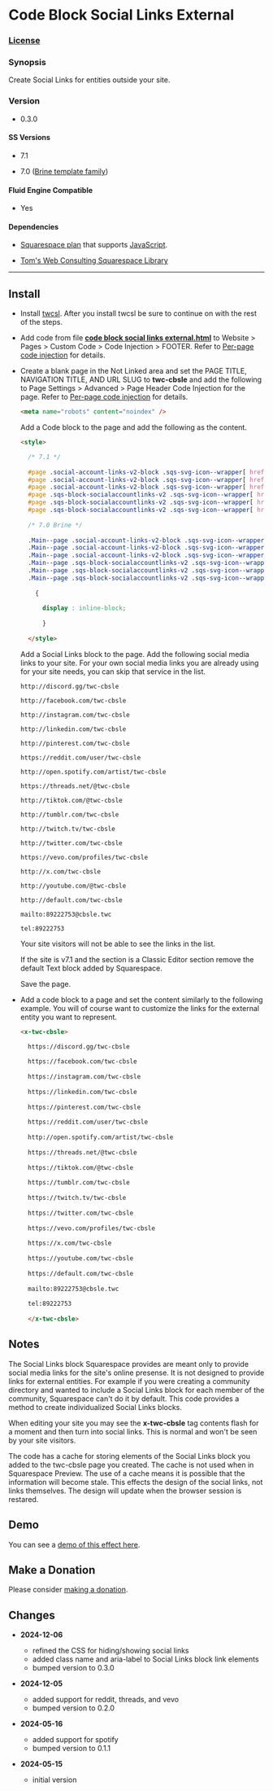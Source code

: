# Code Block Social Links External

### [License][1]

### Synopsis

Create Social Links for entities outside your site.

### Version

  * 0.3.0

#### SS Versions

  * 7.1
  
  * 7.0 ([Brine template family][2])

#### Fluid Engine Compatible

  * Yes

#### Dependencies

  * [Squarespace plan][3] that supports [JavaScript][4].
  
  * [Tom's Web Consulting Squarespace Library][5]

---

## Install

* Install [twcsl][6]. After you install twcsl be sure to continue on with the
  rest of the steps.
  
* Add code from file **[code block social links external.html][7]** to Website >
  Pages > Custom Code > Code Injection > FOOTER. Refer to [Per-page code
  injection][9] for details.
  
* Create a blank page in the Not Linked area and set the PAGE TITLE, NAVIGATION
  TITLE, AND URL SLUG to **twc-cbsle** and add the following to Page Settings >
  Advanced > Page Header Code Injection for the page. Refer to [Per-page code
  injection][8] for details.
  
  ```html
  <meta name="robots" content="noindex" />
  ```
    
  Add a Code block to the page and add the following as the content.
  
  ```html
  <style>
  
    /* 7.1 */
    
    #page .social-account-links-v2-block .sqs-svg-icon--wrapper[ href*="twc-cbsle" ],
    #page .social-account-links-v2-block .sqs-svg-icon--wrapper[ href="mailto:89222753@cbsle.twc" ],
    #page .social-account-links-v2-block .sqs-svg-icon--wrapper[ href="tel:89222753" ],
    #page .sqs-block-socialaccountlinks-v2 .sqs-svg-icon--wrapper[ href*="twc-cbsle" ],
    #page .sqs-block-socialaccountlinks-v2 .sqs-svg-icon--wrapper[ href="mailto:89222753@cbsle.twc" ],
    #page .sqs-block-socialaccountlinks-v2 .sqs-svg-icon--wrapper[ href="tel:89222753" ],
    
    /* 7.0 Brine */
    
    .Main--page .social-account-links-v2-block .sqs-svg-icon--wrapper[ href*="twc-cbsle" ],
    .Main--page .social-account-links-v2-block .sqs-svg-icon--wrapper[ href="mailto:89222753@cbsle.twc" ],
    .Main--page .social-account-links-v2-block .sqs-svg-icon--wrapper[ href="tel:89222753" ],
    .Main--page .sqs-block-socialaccountlinks-v2 .sqs-svg-icon--wrapper[ href*="twc-cbsle" ],
    .Main--page .sqs-block-socialaccountlinks-v2 .sqs-svg-icon--wrapper[ href="mailto:89222753@cbsle.twc" ],
    .Main--page .sqs-block-socialaccountlinks-v2 .sqs-svg-icon--wrapper[ href="tel:89222753" ]
    
      {
      
        display : inline-block;
        
        }
        
    </style>
  ```
  
  Add a Social Links block to the page. Add the following social media links to
  your site. For your own social media links you are already using for your site
  needs, you can skip that service in the list.
  
  ```text
  http://discord.gg/twc-cbsle
  
  http://facebook.com/twc-cbsle
  
  http://instagram.com/twc-cbsle
  
  http://linkedin.com/twc-cbsle
  
  http://pinterest.com/twc-cbsle
  
  https://reddit.com/user/twc-cbsle
  
  http://open.spotify.com/artist/twc-cbsle
  
  https://threads.net/@twc-cbsle
  
  http://tiktok.com/@twc-cbsle
  
  http://tumblr.com/twc-cbsle
  
  http://twitch.tv/twc-cbsle
  
  http://twitter.com/twc-cbsle
  
  https://vevo.com/profiles/twc-cbsle
  
  http://x.com/twc-cbsle
  
  http://youtube.com/@twc-cbsle
  
  http://default.com/twc-cbsle
  
  mailto:89222753@cbsle.twc
  
  tel:89222753
  ```
  
  Your site visitors will not be able to see the links in the list.
  
  If the site is v7.1 and the section is a Classic Editor section remove the
  default Text block added by Squarespace.
  
  Save the page.
  
* Add a code block to a page and set the content similarly to the following
  example. You will of course want to customize the links for the external
  entity you want to represent.
  
  ```html
  <x-twc-cbsle>
  
    https://discord.gg/twc-cbsle
    
    https://facebook.com/twc-cbsle
    
    https://instagram.com/twc-cbsle
    
    https://linkedin.com/twc-cbsle
    
    https://pinterest.com/twc-cbsle
    
    https://reddit.com/user/twc-cbsle
    
    http://open.spotify.com/artist/twc-cbsle
    
    https://threads.net/@twc-cbsle
    
    https://tiktok.com/@twc-cbsle
    
    https://tumblr.com/twc-cbsle
    
    https://twitch.tv/twc-cbsle
    
    https://twitter.com/twc-cbsle
    
    https://vevo.com/profiles/twc-cbsle
    
    https://x.com/twc-cbsle
    
    https://youtube.com/twc-cbsle
    
    https://default.com/twc-cbsle
    
    mailto:89222753@cbsle.twc
    
    tel:89222753
    
    </x-twc-cbsle>
  ```

## Notes

The Social Links block Squarespace provides are meant only to provide social
media links for the site's online presense. It is not designed to provide links
for external entities. For example if you were creating a community directory
and wanted to include a Social Links block for each member of the community,
Squarespace can't do it by default. This code provides a method to create
individualized Social Links blocks.

When editing your site you may see the **x-twc-cbsle** tag contents flash for a
moment and then turn into social links. This is normal and won't be seen by your
site visitors.

The code has a cache for storing elements of the Social Links block you added to
the twc-cbsle page you created. The cache is not used when in Squarespace
Preview. The use of a cache means it is possible that the information will
become stale. This effects the design of the social links, not links themselves.
The design will update when the browser session is restared.

## Demo

You can see a [demo of this effect here][10].

## Make a Donation

Please consider [making a donation][11].

## Changes

* **2024-12-06**

  * refined the CSS for hiding/showing social links
  * added class name and aria-label to Social Links block link elements
  * bumped version to 0.3.0
  
* **2024-12-05**

  * added support for reddit, threads, and vevo
  * bumped version to 0.2.0
  
* **2024-05-16**

  * added support for spotify
  * bumped version to 0.1.1
  
* **2024-05-15**

  * initial version

[1]: https://github.com/tomsWebConsulting/twcsl/blob/main/LICENSE.txt#L1
[2]: https://support.squarespace.com/hc/en-us/articles/212512738-Brine-template-family
[3]: https://www.squarespace.com/pricing
[4]: https://en.wikipedia.org/wiki/JavaScript
[5]: https://github.com/tomsWebConsulting/twcsl
[6]: https://github.com/tomsWebConsulting/twcsl#install-options
[7]: code%20block%20social%20links%20external.html#L1
[8]: https://support.squarespace.com/hc/en-us/articles/205815908-Using-code-injection#toc-per-page-code-injection
[9]: https://support.squarespace.com/hc/en-us/articles/205815908-Using-code-injection#toc-add-code-to-code-injection
[10]: https://toms-web-consulting-demos.squarespace.com/code-block-social-links-external?password=twcdemos
[11]: https://github.com/tomsWebConsulting/twcsl#make-a-donation
